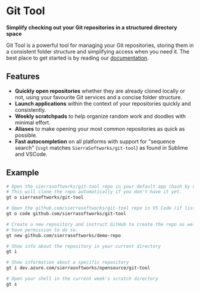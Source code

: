 # Git Tool

**Simplify checking out your Git repositories in a structured directory space**

Git Tool is a powerful tool for managing your Git repositories, storing them in
a consistent folder structure and simplifying access when you need it. The best
place to get started is by reading our [documentation](https://git-tool.sierrasoftworks.com).

## Features

- **Quickly open repositories** whether they are already cloned locally or not, using your favourite Git services and a concise folder structure.
- **Launch applications** within the context of your repositories quickly and consistently.
- **Weekly scratchpads** to help organize random work and doodles with minimal effort.
- **Aliases** to make opening your most common repositories as quick as possible.
- **Fast autocompletion** on all platforms with support for "sequence search" (`ssgt` matches `SierraSoftworks/git-tool`) as found in Sublime and VSCode.

## Example

```bash
# Open the sierrasoftworks/git-tool repo in your default app (bash by default)
# This will clone the repo automatically if you don't have it yet.
gt o sierrasoftworks/git-tool

# Open the github.com/sierrasoftworks/git-tool repo in VS Code (if listed in your config)
gt o code github.com/sierrasoftworks/git-tool

# Create a new repository and instruct GitHub to create the repo as well, if you
# have permission to do so.
gt new github.com/sierrasoftworks/demo-repo

# Show info about the repository in your current directory
gt i

# Show information about a specific repository
gt i dev.azure.com/sierrasoftworks/opensource/git-tool

# Open your shell in the current week's scratch directory
gt s
```

[release]: https://github.com/SierraSoftworks/git-tool/releases